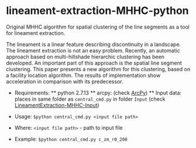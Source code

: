 # lineament-extraction-MHHC-python
Original MHHC algorithm for spatial clustering of the line segments as a tool for lineament extraction.

The lineament is a linear feature describing discontinuity in a landscape. The lineament extraction is not an easy problem. Recently, an automatic approach based on multi-hillshade hierarchic clustering has been developed. An important part of this approach is the spatial line segment clustering. This paper presents a new algorithm for this clustering, based on a facility location algorithm. The results of implementation show acceleration in comparison with its predecessor.

* Requirements: 
** python 2.7.13
				** arcpy: (check [ArcPy](http://pro.arcgis.com/en/pro-app/arcpy/get-started/what-is-arcpy-.htm))
				** Input data: places in same folder as ``central_cmd.py`` in folder ``Input`` (check [LineamentExtraction-MHHC-Input](https://github.com/OKaas/LineamentExtraction-MHHC-Input))

* Usage:
    ``$python central_cmd.py <input file path>``
    
* Where:
    ``<input file path>``  - path to input file
    
* Example:
    ``$python central_cmd.py c_zm_r0_200``
